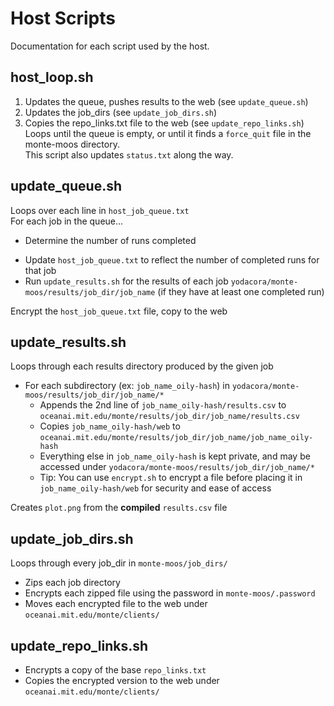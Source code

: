 #   Host Scripts
Documentation for each script used by the host.  

## host_loop.sh  
1. Updates the queue, pushes results to the web (see `update_queue.sh`)  
2. Updates the job_dirs (see `update_job_dirs.sh`)  
3. Copies the repo_links.txt file to the web (see `update_repo_links.sh`)  
Loops until the queue is empty, or until it finds a `force_quit` file in the monte-moos directory.  
This script also updates `status.txt` along the way.  

## update_queue.sh 
Loops over each line in `host_job_queue.txt`  
For each job in the queue...  
- Determine the number of runs completed
<!--     - Does by counting subdirectories in `yodacora/monte-moos/results/job_dir/job_name/` -->
- Update `host_job_queue.txt` to reflect the number of completed runs for that job
- Run `update_results.sh` for the results of each job `yodacora/monte-moos/results/job_dir/job_name` (if they have at least one completed run)  

Encrypt the `host_job_queue.txt` file, copy to the web  
<!-- Exits with 0 if the queue is complete, 1 otherwise -->

## update_results.sh 
Loops through each results directory produced by the given job
- For each subdirectory (ex: `job_name_oily-hash`) in `yodacora/monte-moos/results/job_dir/job_name/*`
  - Appends the 2nd line of `job_name_oily-hash/results.csv` to `oceanai.mit.edu/monte/results/job_dir/job_name/results.csv`
  - Copies `job_name_oily-hash/web` to `oceanai.mit.edu/monte/results/job_dir/job_name/job_name_oily-hash`  
  - Everything else in `job_name_oily-hash` is kept private, and may be accessed under `yodacora/monte-moos/results/job_dir/job_name/*`
  - Tip: You can use `encrypt.sh` to encrypt a file before placing it in `job_name_oily-hash/web` for security and ease of access

Creates `plot.png` from the **compiled** `results.csv` file

## update_job_dirs.sh 
Loops through every job_dir in `monte-moos/job_dirs/`
- Zips each job directory
- Encrypts each zipped file using the password in `monte-moos/.password`
- Moves each encrypted file to the web under `oceanai.mit.edu/monte/clients/`

## update_repo_links.sh 
- Encrypts a copy of the base `repo_links.txt`
- Copies the encrypted version to the web under `oceanai.mit.edu/monte/clients/`


